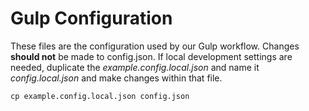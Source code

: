# Gulp Configuration

These files are the configuration used by our Gulp workflow. Changes **should
not** be made to config.json. If local development settings are needed,
duplicate the *example.config.local.json* and name it *config.local.json* and
make changes within that file.

    cp example.config.local.json config.json
